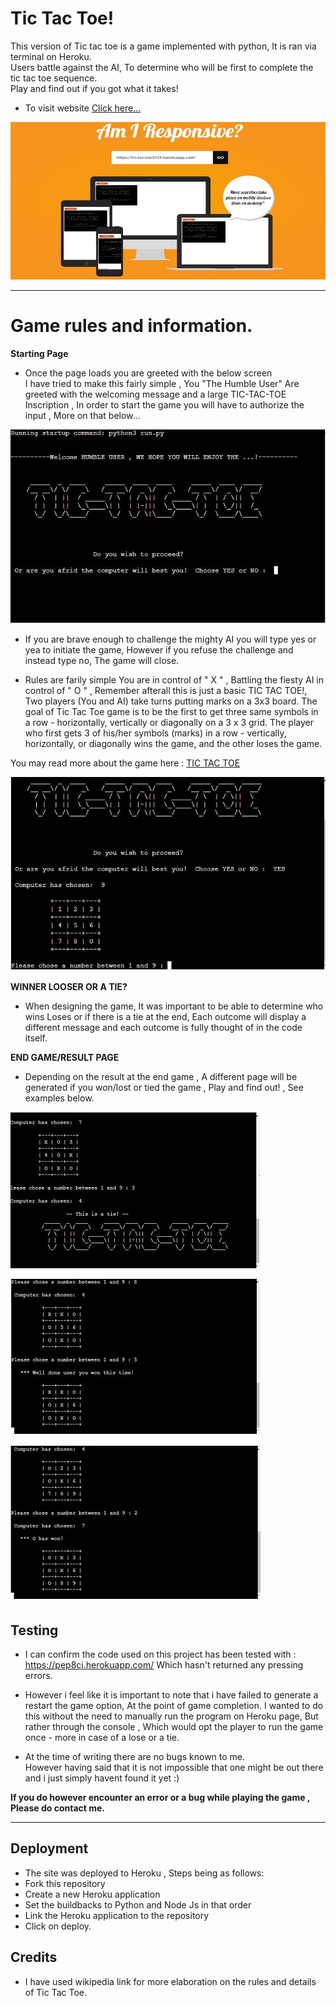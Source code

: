 # Tic Tac Toe!

This version of Tic tac toe is a game implemented with python, It is ran via terminal on Heroku.<br/>
Users battle against the AI, To determine who will be first to complete the tic tac toe sequence.<br/>
Play and find out if you got what it takes!


 - To visit website [Click here...](https://tic-tac-toe1221.herokuapp.com/)
 

[![am i responsive](/images/py_responsive.JPG)](https://github.com/Karlox01/The_Great_Python_Project/blob/main/images/py_responsive.JPG)


***

# Game rules and information.



 __Starting Page__

 * Once the page loads you are greeted with the below screen<br/>
 I have tried to make this fairly simple , You "The Humble User" Are greeted with the welcoming message and a large TIC-TAC-TOE Inscription , In order to start the game you will have to authorize the input , More on that below...

 ![Welcome screen](/images/start.JPG)

 * If you are brave enough to challenge the mighty AI you will type yes or yea to initiate the game, However if you refuse the challenge and instead type no, The game will close. 

 * Rules are farily simple You are in control of " X " , Battling the fiesty AI in control of " O " , Remember afterall this is just a basic TIC TAC TOE!, Two players (You and AI) take turns putting marks on a 3x3 board. The goal of Tic Tac Toe game is to be the first to get three same symbols in a row - horizontally, vertically or diagonally on a 3 x 3 grid. The player who first gets 3 of his/her symbols (marks) in a row - vertically, horizontally, or diagonally wins the game, and the other loses the game.

 You may read more about the game here : [TIC TAC TOE](https://en.wikipedia.org/wiki/Tic-tac-toe)
 

 ![Begin the game](/images/YES.JPG)



__WINNER LOOSER OR A TIE?__

* When designing the game, It was important to be able to determine who wins Loses or if there is a tie at the end, Each outcome will display a different message and each outcome is fully thought of in the code itself.




__END GAME/RESULT PAGE__

*  Depending on the result at the end game , A different page will be generated if you won/lost or tied the game , Play and find out! , See examples below.

 ![Begin the game](/images/tie.JPG)

 ![Begin the game](/images/USER.JPG)

 ![Begin the game](/images/O.JPG)




## __Testing__


* I can confirm the code used on this project has been tested with :<br/> https://pep8ci.herokuapp.com/  Which hasn't returned any pressing errors.

* However i feel like it is important to note that i have failed to generate a restart the game option, At the point of game completion.
I wanted to do this without the need to manually run the program on Heroku page, But rather through the console , Which would opt the player to run the game once - more in case of a lose or a tie. 
  
  
* At the time of writing there are no bugs known to me. <br/>
However having said that it is not impossible that one might be out there and i just simply havent found it yet :)

__If you do however encounter an error or a bug while playing the game , Please do contact me.__

***

## __Deployment__

- The site was deployed to Heroku , Steps being as follows:
- Fork this repository
- Create a new Heroku application
- Set the buildbacks to Python and Node Js in that order 
- Link the Heroku application to the repository 
- Click on deploy.

## __Credits__
* I have used wikipedia link for more elaboration on the rules and details of Tic Tac Toe.


